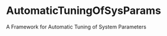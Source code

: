 AutomaticTuningOfSysParams
==========================

A Framework for Automatic Tuning of System Parameters